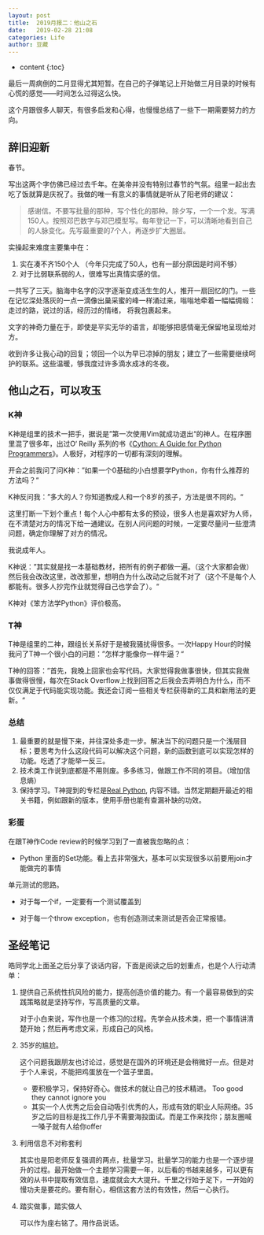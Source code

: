 ```yaml
---
layout: post
title:  2019月报二：他山之石
date:   2019-02-28 21:08
categories: Life
author: 豆藏
---
```


* content
{:toc}

最后一周病倒的二月显得尤其短暂。在自己的子弹笔记上开始做三月目录的时候有心慌的感觉——时间怎么过得这么快。

这个月跟很多人聊天，有很多启发和心得，也慢慢总结了一些下一期需要努力的方向。





## 辞旧迎新

春节。

写出这两个字仿佛已经过去千年。在美帝并没有特别过春节的气氛。组里一起出去吃了饭就算是庆祝了。我做的唯一有意义的事情就是听从了阳老师的建议：

>  感谢信。不要写批量的那种，写个性化的那种。除夕写，一个一个发。写满150人。按照邓巴数字与邓巴模型写。每年登记一下，可以清晰地看到自己的人脉变化。先写最重要的7个人，再逐步扩大圈层。

实操起来难度主要集中在：

1. 实在凑不齐150个人 （今年只完成了50人，也有一部分原因是时间不够）
2. 对于比弱联系弱的人，很难写出真情实感的信。

一共写了三天。脑海中名字的汉字逐渐变成活生生的人，推开一扇回忆的门。一些在记忆深处落灰的一点一滴像出巢采蜜的峰一样涌过来，嗡嗡地牵着一幅幅绸缎：走过的路，说过的话，经历过的情绪， 将我包裹起来。

文字的神奇力量在于，即使是平实无华的语言，却能够把感情毫无保留地呈现给对方。

收到许多让我心动的回复；领回一个以为早已凉掉的朋友；建立了一些需要继续呵护的联系。这些温暖，够我度过许多滴水成冰的冬夜。





## 他山之石，可以攻玉

### K神

K神是组里的技术一把手，据说是”第一次使用Vim就成功退出“的神人。在程序圈里混了很多年，出过O‘ Reilly 系列的书《[Cython: A Guide for Python Programmers](https://www.amazon.com/Cython-Programmers-Kurt-W-Smith/dp/1491901551)》。人极好，对程序的一切都有深刻的理解。

开会之前我问了问K神：”如果一个0基础的小白想要学Python，你有什么推荐的方法吗？“

K神反问我：”多大的人？你知道教成人和一个8岁的孩子，方法是很不同的。“

这里打断一下划个重点！每个人心中都有太多的预设，很多人也是喜欢好为人师，在不清楚对方的情况下给一通建议。在别人问问题的时候，一定要尽量问一些澄清问题，确定你理解了对方的情况。

我说成年人。

K神说：”其实就是找一本基础教材，把所有的例子都做一遍。（这个大家都会做）然后我会改改这里，改改那里，想明白为什么改动之后就不对了（这个不是每个人都能有。很多人抄完作业就觉得自己也学会了）。“



K神对《笨方法学Python》评价极高。



### T神

T神是组里的二神，跟组长关系好于是被我骚扰得很多。一次Happy Hour的时候我问了T神一个很小白的问题：”怎样才能像你一样牛逼？“

T神的回答：”首先，我晚上回家也会写代码。大家觉得我做事很快，但其实我做事做得很慢，每次在Stack Overflow上找到回答之后我会去弄明白为什么，而不仅仅满足于代码能实现功能。我还会订阅一些相关专栏获得新的工具和新用法的更新。“



### 总结

1. 最重要的就是慢下来，并往深处多走一步。解决当下的问题只是一个浅层目标；要思考为什么这段代码可以解决这个问题，新的函数到底可以实现怎样的功能。吃透了才能举一反三。
2. 技术类工作说到底都是不用则废。多多练习，做跟工作不同的项目。（增加信息熵）
3. 保持学习。T神提到的专栏是[Real Python](https://realpython.com/), 内容不错。当然定期翻开最近的相关书籍，例如跟新的版本，使用手册也能有查漏补缺的功效。



### 彩蛋

在跟T神作Code review的时候学习到了一直被我忽略的点：

* Python 里面的Set功能。看上去非常强大，基本可以实现很多以前要用join才能做完的事情

单元测试的思路。

* 对于每一个if，一定要有一个测试覆盖到

* 对于每一个throw exception，也有创造测试来测试是否会正常报错。





## 圣经笔记

皓同学北上面圣之后分享了谈话内容，下面是阅读之后的划重点，也是个人行动清单：

1. 提供自己系统性抗风险的能力，提高创造价值的能力。有一个最容易做到的实践策略就是坚持写作，写高质量的文章。

   对于小白来说，写作也是一个练习的过程。先学会从技术类，把一个事情讲清楚开始；然后再考虑文采，形成自己的风格。

2. 35岁的尴尬。

   这个问题我跟朋友也讨论过，感觉是在国外的环境还是会稍微好一点。但是对于个人来说，不能把鸡蛋放在一个篮子里面。

   - 要积极学习，保持好奇心。做技术的就让自己的技术精进。 Too good they cannot ignore you
   - 其实一个人优秀之后会自动吸引优秀的人，形成有效的职业人际网络。35岁之后的目标是找工作几乎不需要海投面试。而是工作来找你；朋友圈喊一嗓子就有人给你offer

3. 利用信息不对称套利

   其实也是阳老师反复强调的两点，批量学习。批量学习的能力也是一个逐步提升的过程。最开始做一个主题学习需要一年，以后看的书越来越多，可以更有效的从书中提取有效信息，速度就会大大提升。千里之行始于足下，一开始的慢功夫是要花的。要有耐心，相信这套方法的有效性，然后一心执行。

4. 踏实做事，踏实做人

   可以作为座右铭了。用作品说话。





